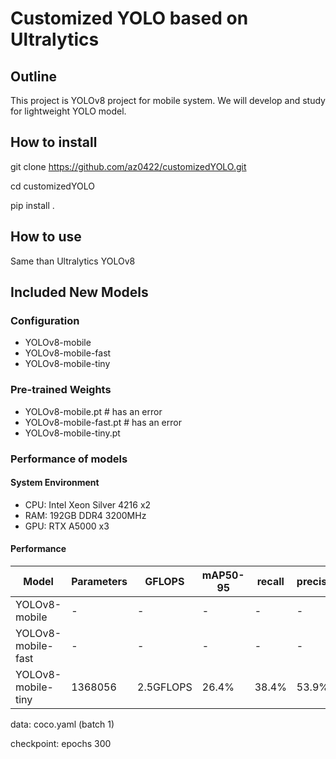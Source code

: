 # Customized YOLO based on Ultralytics
## Outline
This project is YOLOv8 project for mobile system.
We will develop and study for lightweight YOLO model.

## How to install
git clone https://github.com/az0422/customizedYOLO.git

cd customizedYOLO

pip install .

## How to use
Same than Ultralytics YOLOv8

## Included New Models
### Configuration
 - YOLOv8-mobile
 - YOLOv8-mobile-fast
 - YOLOv8-mobile-tiny

### Pre-trained Weights
 - YOLOv8-mobile.pt # has an error
 - YOLOv8-mobile-fast.pt # has an error
 - YOLOv8-mobile-tiny.pt

### Performance of models
#### System Environment
 - CPU: Intel Xeon Silver 4216 x2
 - RAM: 192GB DDR4 3200MHz
 - GPU: RTX A5000 x3

#### Performance
| Model | Parameters | GFLOPS | mAP50-95 | recall | precision | inference speed |
|-------|------------|--------|----------|--------|-----------|-----------------|
| YOLOv8-mobile | - | - | - | - | - | - | - |
| YOLOv8-mobile-fast | - | - | - | - | - | - | - |
| YOLOv8-mobile-tiny | 1368056 | 2.5GFLOPS | 26.4% | 38.4% | 53.9% | 6.9ms |

data: coco.yaml (batch 1)

checkpoint: epochs 300
